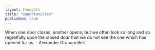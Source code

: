 ```yaml
---
layout: thoughts
title: "Opportunities"
published: true
---
```


When one door closes, another opens; but we often look so long and so regretfully upon the closed door that we do not see the one which has opened for us. - Alexander Graham Bell